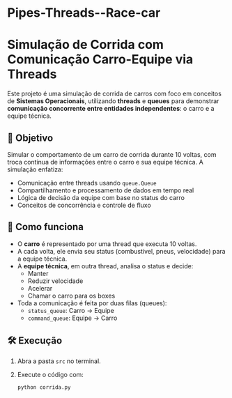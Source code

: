 # Pipes-Threads--Race-car

# Simulação de Corrida com Comunicação Carro-Equipe via Threads

Este projeto é uma simulação de corrida de carros com foco em conceitos de **Sistemas Operacionais**, utilizando **threads** e **queues** para demonstrar **comunicação concorrente entre entidades independentes**: o carro e a equipe técnica.

## 🚀 Objetivo

Simular o comportamento de um carro de corrida durante 10 voltas, com troca contínua de informações entre o carro e sua equipe técnica. A simulação enfatiza:

- Comunicação entre threads usando `queue.Queue`
- Compartilhamento e processamento de dados em tempo real
- Lógica de decisão da equipe com base no status do carro
- Conceitos de concorrência e controle de fluxo

## 🧠 Como funciona

- O **carro** é representado por uma thread que executa 10 voltas.
- A cada volta, ele envia seu status (combustível, pneus, velocidade) para a equipe técnica.
- A **equipe técnica**, em outra thread, analisa o status e decide:
  - Manter
  - Reduzir velocidade
  - Acelerar
  - Chamar o carro para os boxes
- Toda a comunicação é feita por duas filas (queues):
  - `status_queue`: Carro → Equipe
  - `command_queue`: Equipe → Carro

## 🛠️ Execução

1. Abra a pasta `src` no terminal.
2. Execute o código com:

   ```bash
   python corrida.py
